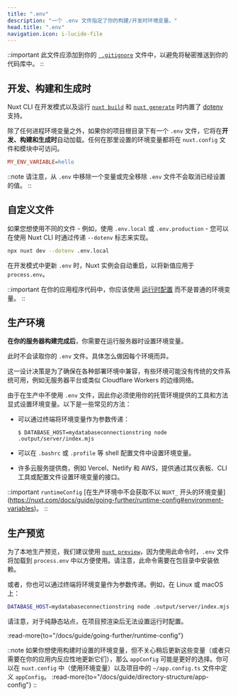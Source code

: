 ```yaml
---
title: ".env"
description: "一个 .env 文件指定了你的构建/开发时环境变量。"
head.title: ".env"
navigation.icon: i-lucide-file
---
```


::important
此文件应添加到你的 [` .gitignore`](/docs/guide/directory-structure/gitignore) 文件中，以避免将秘密推送到你的代码库中。
::

## 开发、构建和生成时

Nuxt CLI 在开发模式以及运行 [`nuxt build`](/docs/api/commands/build) 和 [`nuxt generate`](/docs/api/commands/generate) 时内置了 [dotenv](https://github.com/motdotla/dotenv) 支持。

除了任何进程环境变量之外，如果你的项目根目录下有一个 `.env` 文件，它将在**开发、构建和生成时**自动加载。任何在那里设置的环境变量都将在 `nuxt.config` 文件和模块中可访问。

```ini [.env]
MY_ENV_VARIABLE=hello
```

::note
请注意，从 `.env` 中移除一个变量或完全移除 `.env` 文件不会取消已经设置的值。
::

## 自定义文件

如果您想使用不同的文件 - 例如，使用 `.env.local` 或 `.env.production` - 您可以在使用 Nuxt CLI 时通过传递 `--dotenv` 标志来实现。

```bash [Terminal]
npx nuxt dev --dotenv .env.local
```

在开发模式中更新 `.env` 时，Nuxt 实例会自动重启，以将新值应用于 `process.env`。

::important
在你的应用程序代码中，你应该使用 [运行时配置](/docs/guide/going-further/runtime-config) 而不是普通的环境变量。
::

## 生产环境

**在你的服务器构建完成后**，你需要在运行服务器时设置环境变量。

此时不会读取你的 `.env` 文件。具体怎么做因每个环境而异。

这一设计决策是为了确保在各种部署环境中兼容，有些环境可能没有传统的文件系统可用，例如无服务器平台或类似 Cloudflare Workers 的边缘网络。

由于在生产中不使用 `.env` 文件，因此你必须使用你的托管环境提供的工具和方法显式设置环境变量。以下是一些常见的方法：

* 可以通过终端将环境变量作为参数传递：

   `$ DATABASE_HOST=mydatabaseconnectionstring node .output/server/index.mjs`

* 可以在 `.bashrc` 或 `.profile` 等 shell 配置文件中设置环境变量。

* 许多云服务提供商，例如 Vercel、Netlify 和 AWS，提供通过其仪表板、CLI 工具或配置文件设置环境变量的接口。

::important
`runtimeConfig` [在生产环境中不会获取不以 `NUXT_` 开头的环境变量] (https://nuxt.com/docs/guide/going-further/runtime-config#environment-variables)。
::

## 生产预览

为了本地生产预览，我们建议使用 [`nuxt preview`](/docs/api/commands/preview)，因为使用此命令时，`.env` 文件将加载到 `process.env` 中以方便使用。请注意，此命令需要在包目录中安装依赖。

或者，你也可以通过终端将环境变量作为参数传递。例如，在 Linux 或 macOS 上：

```bash [Terminal]
DATABASE_HOST=mydatabaseconnectionstring node .output/server/index.mjs
```

请注意，对于纯静态站点，在项目预渲染后无法设置运行时配置。

:read-more{to="/docs/guide/going-further/runtime-config"}

::note
如果你想使用构建时设置的环境变量，但不关心稍后更新这些变量（或者只需要在你的应用内反应性地更新它们），那么 `appConfig` 可能是更好的选择。你可以在 `nuxt.config` 中（使用环境变量）以及项目中的 `~/app.config.ts` 文件中定义 `appConfig`。
:read-more{to="/docs/guide/directory-structure/app-config"}
::
